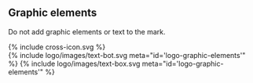 <section id="logo-page-graphic-elements">
</section>

## Graphic elements

Do not add graphic elements or text to the mark.

<div class="red-cross-spacing">
{% include cross-icon.svg %}
</div>

<div>
{% include logo/images/text-bot.svg meta="id='logo-graphic-elements'" %}
{% include logo/images/text-box.svg meta="id='logo-graphic-elements'" %}
</div>